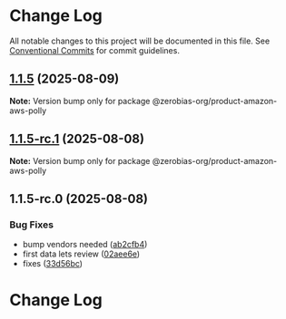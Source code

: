 # Change Log

All notable changes to this project will be documented in this file.
See [Conventional Commits](https://conventionalcommits.org) for commit guidelines.

## [1.1.5](https://github.com/zerobias-org/product/compare/@zerobias-org/product-amazon-aws-polly@1.1.5-rc.1...@zerobias-org/product-amazon-aws-polly@1.1.5) (2025-08-09)

**Note:** Version bump only for package @zerobias-org/product-amazon-aws-polly





## [1.1.5-rc.1](https://github.com/zerobias-org/product/compare/@zerobias-org/product-amazon-aws-polly@1.1.5-rc.0...@zerobias-org/product-amazon-aws-polly@1.1.5-rc.1) (2025-08-08)

**Note:** Version bump only for package @zerobias-org/product-amazon-aws-polly





## 1.1.5-rc.0 (2025-08-08)


### Bug Fixes

* bump vendors needed ([ab2cfb4](https://github.com/zerobias-org/product/commit/ab2cfb4a9cf2e3008e08b068f98011fec096c932))
* first data lets review ([02aee6e](https://github.com/zerobias-org/product/commit/02aee6e8c4f11675de7c63a00f4c8254a67a4dd7))
* fixes ([33d56bc](https://github.com/zerobias-org/product/commit/33d56bcaedf3fa5e3939a33c0fb57eda53539d05))





# Change Log
